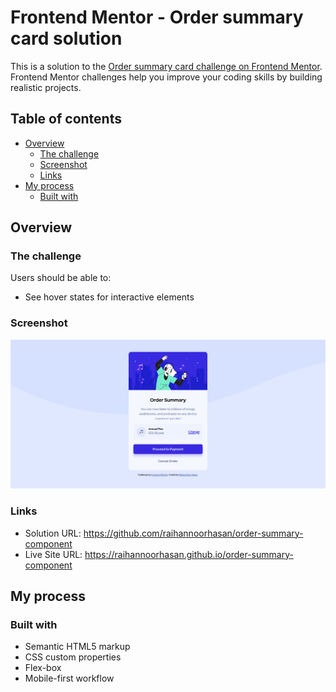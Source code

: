 # Frontend Mentor - Order summary card solution

This is a solution to the [Order summary card challenge on Frontend Mentor](https://www.frontendmentor.io/challenges/order-summary-component-QlPmajDUj). Frontend Mentor challenges help you improve your coding skills by building realistic projects.

## Table of contents

- [Overview](#overview)
  - [The challenge](#the-challenge)
  - [Screenshot](#screenshot)
  - [Links](#links)
- [My process](#my-process)
  - [Built with](#built-with)

## Overview

### The challenge

Users should be able to:

- See hover states for interactive elements

### Screenshot

![](./images/Screenshot%20of%20Frontend%20Mentor%20Order%20summary%20card.png)

### Links

- Solution URL: https://github.com/raihannoorhasan/order-summary-component
- Live Site URL: https://raihannoorhasan.github.io/order-summary-component

## My process

### Built with

- Semantic HTML5 markup
- CSS custom properties
- Flex-box
- Mobile-first workflow
